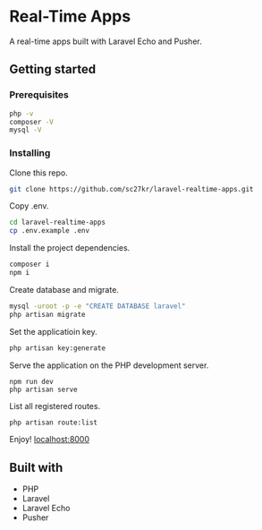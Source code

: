 # Real-Time Apps

A real-time apps built with Laravel Echo and Pusher.

## Getting started

### Prerequisites
```bash
php -v
composer -V
mysql -V
```

### Installing

Clone this repo.

```bash
git clone https://github.com/sc27kr/laravel-realtime-apps.git
```

Copy .env.

```bash
cd laravel-realtime-apps
cp .env.example .env
```

Install the project dependencies.

```bash
composer i
npm i
```

Create database and migrate.

```bash
mysql -uroot -p -e "CREATE DATABASE laravel"
php artisan migrate
```

Set the applicatioin key.

```bash
php artisan key:generate
```

Serve the application on the PHP development server.

```
npm run dev
php artisan serve
```

List all registered routes.

```bash
php artisan route:list
```

Enjoy! [localhost:8000](http://localhost:8000)

## Built with

* PHP
* Laravel
* Laravel Echo
* Pusher
